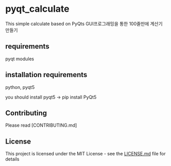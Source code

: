 # pyqt_calculate
This simple calculate based on PyQts
GUI프로그래밍을 통한 100줄만에 계산기 만들기

 ## requirements
   pyqt modules
 
 ## installation requirements
 python, pyqt5 

 you should install pyqt5 
 -> pip install PyQt5



## Contributing

Please read [CONTRIBUTING.md]

## License

This project is licensed under the MIT License - see the [LICENSE.md](LICENSE.md) file for details

